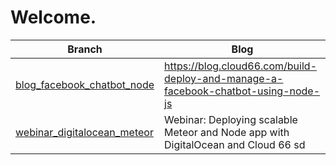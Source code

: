 Welcome.
=======

| Branch | Blog |
| --- | --- |
| [blog_facebook_chatbot_node](https://github.com/cloud66-samples/blog/tree/blog_facebook_chatbot_node) | https://blog.cloud66.com/build-deploy-and-manage-a-facebook-chatbot-using-node-js |
| [webinar_digitalocean_meteor](https://github.com/cloud66-samples/blog/tree/webinar_digitalocean_meteor) | Webinar: Deploying scalable Meteor and Node app with DigitalOcean and Cloud 66 sd
